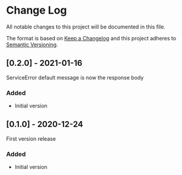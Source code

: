 
# Change Log
All notable changes to this project will be documented in this file.
 
The format is based on [Keep a Changelog](http://keepachangelog.com/)
and this project adheres to [Semantic Versioning](http://semver.org/).

## [0.2.0] - 2021-01-16
 
ServiceError default message is now the response body
 
### Added
- Initial version
 
## [0.1.0] - 2020-12-24
 
First version release
 
### Added
- Initial version
